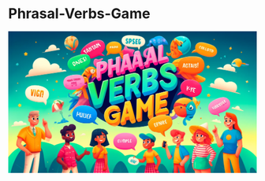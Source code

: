 # Phrasal-Verbs-Game
<img src="https://github.com/gmaciel10/Phrasal-Verbs-Game/blob/main/A_vibrant_and_educational_header_image_for_a_phras.png?raw=true" alt="Texto Alternativo">

